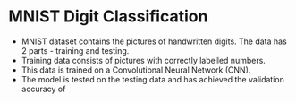 # MNIST Digit Classification
* MNIST dataset contains the pictures of handwritten digits. The data has 2 parts - training and testing.
* Training data consists of pictures with correctly labelled numbers.
* This data is trained on a Convolutional Neural Network (CNN).
* The model is tested on the testing data and has achieved the validation accuracy of 
